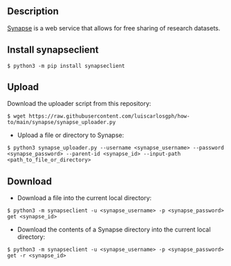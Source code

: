 Description
-----------
[Synapse](https://www.synapse.org) is a web service that allows for free sharing of research datasets.

Install synapseclient
---------------------
```
$ python3 -m pip install synapseclient
```

Upload
------
Download the uploader script from this repository:
```
$ wget https://raw.githubusercontent.com/luiscarlosgph/how-to/main/synapse/synapse_uploader.py
```

* Upload a file or directory to Synapse:
```
$ python3 synapse_uploader.py --username <synapse_username> --password <synapse_password> --parent-id <synapse_id> --input-path <path_to_file_or_directory>
```

Download
--------
* Download a file into the current local directory:
```
$ python3 -m synapseclient -u <synapse_username> -p <synapse_password> get <synapse_id>
```

* Download the contents of a Synapse directory into the current local directory:
```
$ python3 -m synapseclient -u <synapse_username> -p <synapse_password> get -r <synapse_id>
```
